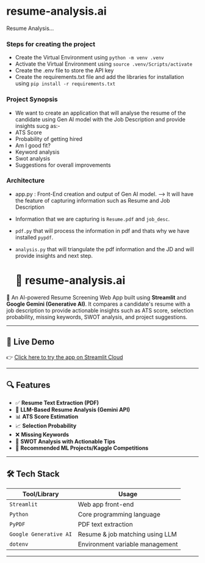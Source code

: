 # resume-analysis.ai

Resume Analysis...

### Steps for creating the project

- Create the Virtual Environment using `python -m venv .venv`
- Activate the Virtual Environment using `source .venv/Scripts/activate`
- Create the .env file to store the API key
- Create the requirements.txt file and add the libraries for installation using `pip install -r requirements.txt`

### Project Synopsis

- We want to create an application that will analyse the resume of the candidate using Gen AI model with the Job Description and provide insights sucg as:-
- ATS Score
- Probability of getting hired
- Am I good fit?
- Keyword analysis
- Swot analysis
- Suggestions for overall improvements

### Architecture

- app.py : Front-End creation and output of Gen AI model.
  --> It will have the feature of capturing information such as Resume and Job Description
- Information that we are capturing is `Resume.pdf` and `job_desc`.
- `pdf.py` that will process the information in pdf and thats why we have installed `pypdf`.
- `analysis.py` that will triangulate the pdf information and the JD and will provide insights and next step.

  # 📄 resume-analysis.ai

🚀 An AI-powered Resume Screening Web App built using **Streamlit** and **Google Gemini (Generative AI)**. It compares a candidate's resume with a job description to provide actionable insights such as ATS score, selection probability, missing keywords, SWOT analysis, and project suggestions.

---

## 🔗 Live Demo

👉 [Click here to try the app on Streamlit Cloud](https://resume-analysis-genai.streamlit.app/)

---

## 🔍 Features

- ✅ **Resume Text Extraction (PDF)**
- 🤖 **LLM-Based Resume Analysis (Gemini API)**
- 📊 **ATS Score Estimation**
- 📈 **Selection Probability**
- ❌ **Missing Keywords**
- 📌 **SWOT Analysis with Actionable Tips**
- 💼 **Recommended ML Projects/Kaggle Competitions**

---

## 🛠️ Tech Stack

| Tool/Library     | Usage                             |
|------------------|-----------------------------------|
| `Streamlit`      | Web app front-end                 |
| `Python`         | Core programming language         |
| `PyPDF`          | PDF text extraction               |
| `Google Generative AI` | Resume & job matching using LLM |
| `dotenv`         | Environment variable management   |

---
